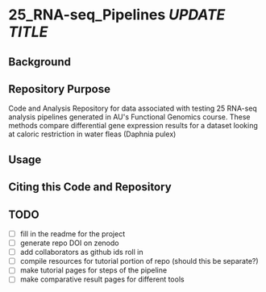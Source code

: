 # 25_RNA-seq_Pipelines *UPDATE TITLE*

## Background

## Repository Purpose

Code and Analysis Repository for data associated with testing 25 RNA-seq analysis pipelines generated in AU's Functional Genomics course. These methods compare differential gene expression results for a dataset looking at caloric restriction in water fleas (Daphnia pulex)

## Usage

## Citing this Code and Repository


## TODO
- [ ] fill in the readme for the project
- [ ] generate repo DOI on zenodo
- [ ] add collaborators as github ids roll in
- [ ] compile resources for tutorial portion of repo (should this be separate?)
- [ ] make tutorial pages for steps of the pipeline
- [ ] make comparative result pages for different tools
